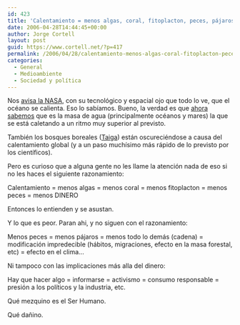```yaml
---
id: 423
title: 'Calentamiento = menos algas, coral, fitoplacton, peces, pájaros... DINERO!?'
date: 2006-04-28T14:44:45+00:00
author: Jorge Cortell
layout: post
guid: https://www.cortell.net/?p=417
permalink: /2006/04/28/calentamiento-menos-algas-coral-fitoplacton-peces-pajaros-dinero/
categories:
  - General
  - Medioambiente
  - Sociedad y polí­tica
---
```

Nos [avisa la NASA](https://earthobservatory.nasa.gov/Newsroom/NewImages/images.php3?img_id=17237), con su tecnológico y espacial ojo que todo lo ve, que el océano se calienta. Eso lo sabí­amos. Bueno, la verdad es que [ahora sabemos](https://earthobservatory.nasa.gov/Study/HeatBucket/) que es la masa de agua (principalmente océanos y mares) la que se está caletando a un ritmo muy superior al previsto.

También los bosques boreales ([Taiga](https://earthobservatory.nasa.gov/Study/BOREASIntro/)) están oscureciéndose a causa del calentamiento global (y a un paso muchí­simo más rápido de lo previsto por los cientí­ficos).

Pero es curioso que a alguna gente no les llame la atención nada de eso si no les haces el siguiente razonamiento:

Calentamiento = menos algas = menos coral = menos fitoplacton = menos peces = menos DINERO

Entonces lo entienden y se asustan.

Y lo que es peor. Paran ahi, y no siguen con el razonamiento:

Menos peces = menos pájaros = menos todo lo demás (cadena) = modificación impredecible (hábitos, migraciones, efecto en la masa forestal, etc) = efecto en el clima...

Ni tampoco con las implicaciones más alla del dinero:

Hay que hacer algo = informarse = activismo = consumo responsable = presión a los polí­ticos y la industria, etc.

Qué mezquino es el Ser Humano.

Qué dañino.